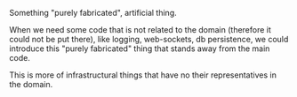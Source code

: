 Something "purely fabricated", artificial thing.

When we need some code that is not related to the domain (therefore it could not be put there), like logging, web-sockets, db persistence, we could introduce this "purely fabricated" thing that stands away from the main code.

This is more of infrastructural things that have no their representatives in the domain.
